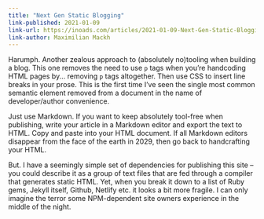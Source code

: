```yaml
---
title: "Next Gen Static Blogging"
link-published: 2021-01-09
link-url: https://inoads.com/articles/2021-01-09-Next-Gen-Static-Blogging
link-author: Maximilian Mackh
---
```


Harumph. Another zealous approach to (absolutely no)tooling when building a blog. This one removes the need to use `p` tags when you’re handcoding HTML pages by... removing `p` tags altogether. Then use CSS to insert line breaks in your prose. This is the first time I’ve seen the single most common semantic element removed from a document in the name of developer/author convenience.

Just use Markdown. If you want to keep absolutely tool-free when publishing, write your article in a Markdown editor and export the text to HTML. Copy and paste into your HTML document. If all Markdown editors disappear from the face of the earth in 2029, then go back to handcrafting your HTML.

But. I have a seemingly simple set of dependencies for publishing this site – you could describe it as a group of text files that are fed through a compiler that generates static HTML. Yet, when you break it down to a list of Ruby gems, Jekyll itself, Github, Netlify etc. it looks a bit more fragile. I can only imagine the terror some NPM-dependent site owners experience in the middle of the night.


